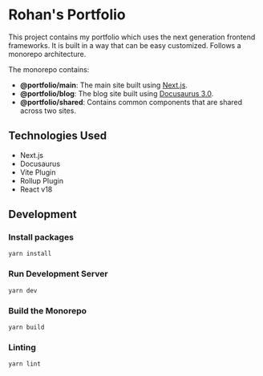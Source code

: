 # Rohan's Portfolio

This project contains my portfolio which uses the next generation frontend frameworks. It is built in a way that can be easy customized. Follows a monorepo architecture.

The monorepo contains:
- **@portfolio/main**: The main site built using [Next.js](https://nextjs.org/).
- **@portfolio/blog**: The blog site built using [Docusaurus 3.0](https://docusaurus.io/).
- **@portfolio/shared**: Contains common components that are shared across two sites.

## Technologies Used
- Next.js
- Docusaurus
- Vite Plugin
- Rollup Plugin
- React v18

## Development

### Install packages
```
yarn install
```

### Run Development Server
```
yarn dev
```

### Build the Monorepo
```
yarn build
```

### Linting
```
yarn lint
```